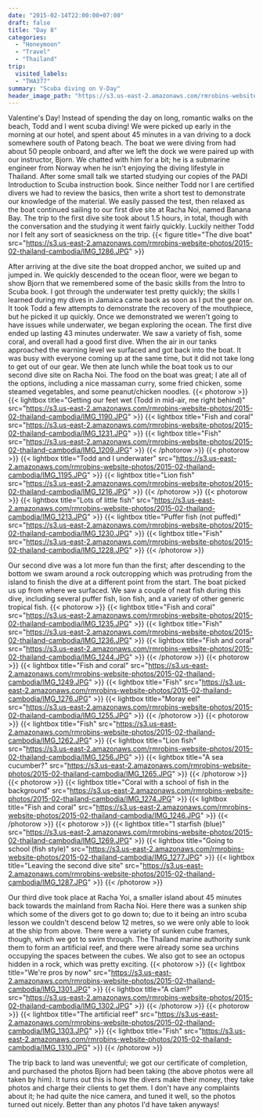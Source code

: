```yaml
---
date: "2015-02-14T22:00:00+07:00"
draft: false
title: "Day 8"
categories:
  - "Honeymoon"
  - "Travel"
  - "Thailand"
trip:
  visited_labels:
  - "THA377"
summary: "Scuba diving on V-Day"
header_image_path: "https://s3.us-east-2.amazonaws.com/rmrobins-website-photos/2015-02-thailand-cambodia/IMG_1301-header.jpg"
---
```


Valentine's Day! Instead of spending the day on long, romantic walks on the beach, Todd and I went scuba diving! We were picked up early in the morning at our hotel, and spent about 45 minutes in a van driving to a dock somewhere south of Patong beach. The boat we were diving from had about 50 people onboard, and after we left the dock we were paired up with our instructor, Bjorn. We chatted with him for a bit; he is a submarine engineer from Norway when he isn't enjoying the diving lifestyle in Thailand. After some small talk we started studying our copies of the PADI Introduction to Scuba instruction book. Since neither Todd nor I are certified divers we had to review the basics, then write a short test to demonstrate our knowledge of the material. We easily passed the test, then relaxed as the boat continued sailing to our first dive site at Racha Noi, named Banana Bay. The trip to the first dive site took about 1.5 hours, in total, though with the conversation and the studying it went fairly quickly. Luckily neither Todd nor I felt any sort of seasickness on the trip.
{{< figure title="The dive boat" src="https://s3.us-east-2.amazonaws.com/rmrobins-website-photos/2015-02-thailand-cambodia/IMG_1286.JPG" >}}

After arriving at the dive site the boat dropped anchor, we suited up and jumped in. We quickly descended to the ocean floor, were we began to show Bjorn that we remembered some of the basic skills from the Intro to Scuba book. I got through the underwater test pretty quickly; the skills I learned during my dives in Jamaica came back as soon as I put the gear on. It took Todd a few attempts to demonstrate the recovery of the mouthpiece, but he picked it up quickly. Once we demonstrated we weren't going to have issues while underwater, we began exploring the ocean. The first dive ended up lasting 43 minutes underwater. We saw a variety of fish, some coral, and overall had a good first dive. When the air in our tanks approached the warning level we surfaced and got back into the boat. It was busy with everyone coming up at the same time, but it did not take long to get out of our gear. We then ate lunch while the boat took us to our second dive site on Racha Noi. The food on the boat was great; I ate all of the options, including a nice massaman curry, some fried chicken, some steamed vegetables, and some peanut/chicken noodles.
{{< photorow >}}
{{< lightbox title="Getting our feet wet (Todd in mid-air, me right behind)" src="https://s3.us-east-2.amazonaws.com/rmrobins-website-photos/2015-02-thailand-cambodia/IMG_1190.JPG" >}}
{{< lightbox title="Fish and coral" src="https://s3.us-east-2.amazonaws.com/rmrobins-website-photos/2015-02-thailand-cambodia/IMG_1231.JPG" >}}
{{< lightbox title="Fish" src="https://s3.us-east-2.amazonaws.com/rmrobins-website-photos/2015-02-thailand-cambodia/IMG_1209.JPG" >}}
{{< /photorow >}}
{{< photorow >}}
{{< lightbox title="Todd and I underwater" src="https://s3.us-east-2.amazonaws.com/rmrobins-website-photos/2015-02-thailand-cambodia/IMG_1195.JPG" >}}
{{< lightbox title="Lion fish" src="https://s3.us-east-2.amazonaws.com/rmrobins-website-photos/2015-02-thailand-cambodia/IMG_1216.JPG" >}}
{{< /photorow >}}
{{< photorow >}}
{{< lightbox title="Lots of little fish" src="https://s3.us-east-2.amazonaws.com/rmrobins-website-photos/2015-02-thailand-cambodia/IMG_1213.JPG" >}}
{{< lightbox title="Puffer fish (not puffed)" src="https://s3.us-east-2.amazonaws.com/rmrobins-website-photos/2015-02-thailand-cambodia/IMG_1230.JPG" >}}
{{< lightbox title="Fish" src="https://s3.us-east-2.amazonaws.com/rmrobins-website-photos/2015-02-thailand-cambodia/IMG_1228.JPG" >}}
{{< /photorow >}}

Our second dive was a lot more fun than the first; after descending to the bottom we swam around a rock outcropping which was protruding from the island to finish the dive at a different point from the start. The boat picked us up from where we surfaced. We saw a couple of neat fish during this dive, including several puffer fish, lion fish, and a variety of other generic tropical fish.
{{< photorow >}}
{{< lightbox title="Fish and coral" src="https://s3.us-east-2.amazonaws.com/rmrobins-website-photos/2015-02-thailand-cambodia/IMG_1235.JPG" >}}
{{< lightbox title="Fish" src="https://s3.us-east-2.amazonaws.com/rmrobins-website-photos/2015-02-thailand-cambodia/IMG_1236.JPG" >}}
{{< lightbox title="Fish and coral" src="https://s3.us-east-2.amazonaws.com/rmrobins-website-photos/2015-02-thailand-cambodia/IMG_1244.JPG" >}}
{{< /photorow >}}
{{< photorow >}}
{{< lightbox title="Fish and coral" src="https://s3.us-east-2.amazonaws.com/rmrobins-website-photos/2015-02-thailand-cambodia/IMG_1249.JPG" >}}
{{< lightbox title="Fish" src="https://s3.us-east-2.amazonaws.com/rmrobins-website-photos/2015-02-thailand-cambodia/IMG_1276.JPG" >}}
{{< lightbox title="Moray eel" src="https://s3.us-east-2.amazonaws.com/rmrobins-website-photos/2015-02-thailand-cambodia/IMG_1255.JPG" >}}
{{< /photorow >}}
{{< photorow >}}
{{< lightbox title="Fish" src="https://s3.us-east-2.amazonaws.com/rmrobins-website-photos/2015-02-thailand-cambodia/IMG_1262.JPG" >}}
{{< lightbox title="Lion fish" src="https://s3.us-east-2.amazonaws.com/rmrobins-website-photos/2015-02-thailand-cambodia/IMG_1256.JPG" >}}
{{< lightbox title="A sea cucumber?" src="https://s3.us-east-2.amazonaws.com/rmrobins-website-photos/2015-02-thailand-cambodia/IMG_1265.JPG" >}}
{{< /photorow >}}
{{< photorow >}}
{{< lightbox title="Coral with a school of fish in the background" src="https://s3.us-east-2.amazonaws.com/rmrobins-website-photos/2015-02-thailand-cambodia/IMG_1274.JPG" >}}
{{< lightbox title="Fish and coral" src="https://s3.us-east-2.amazonaws.com/rmrobins-website-photos/2015-02-thailand-cambodia/IMG_1246.JPG" >}}
{{< /photorow >}}
{{< photorow >}}
{{< lightbox title="1 starfish (blue)" src="https://s3.us-east-2.amazonaws.com/rmrobins-website-photos/2015-02-thailand-cambodia/IMG_1269.JPG" >}}
{{< lightbox title="Going to school (fish style)" src="https://s3.us-east-2.amazonaws.com/rmrobins-website-photos/2015-02-thailand-cambodia/IMG_1277.JPG" >}}
{{< lightbox title="Leaving the second dive site" src="https://s3.us-east-2.amazonaws.com/rmrobins-website-photos/2015-02-thailand-cambodia/IMG_1287.JPG" >}}
{{< /photorow >}}

Our third dive took place at Racha Yoi, a smaller island about 45 minutes back towards the mainland from Racha Noi. Here there was a sunken ship which some of the divers got to go down to; due to it being an intro scuba lesson we couldn't descend below 12 metres, so we were only able to look at the ship from above. There were a variety of sunken cube frames, though, which we got to swim through. The Thailand marine authority sunk them to form an artificial reef, and there were already some sea urchins occupying the spaces between the cubes. We also got to see an octopus hidden in a rock, which was pretty exciting.
{{< photorow >}}
{{< lightbox title="We're pros by now" src="https://s3.us-east-2.amazonaws.com/rmrobins-website-photos/2015-02-thailand-cambodia/IMG_1301.JPG" >}}
{{< lightbox title="A clam?" src="https://s3.us-east-2.amazonaws.com/rmrobins-website-photos/2015-02-thailand-cambodia/IMG_1302.JPG" >}}
{{< /photorow >}}
{{< photorow >}}
{{< lightbox title="The artificial reef" src="https://s3.us-east-2.amazonaws.com/rmrobins-website-photos/2015-02-thailand-cambodia/IMG_1303.JPG" >}}
{{< lightbox title="Fish" src="https://s3.us-east-2.amazonaws.com/rmrobins-website-photos/2015-02-thailand-cambodia/IMG_1310.JPG" >}}
{{< /photorow >}}

The trip back to land was uneventful; we got our certificate of completion, and purchased the photos Bjorn had been taking (the above photos were all taken by him). It turns out this is how the divers make their money, they take photos and charge their clients to get them. I don't have any complaints about it; he had quite the nice camera, and tuned it well, so the photos turned out nicely. Better than any photos I'd have taken anyways!

